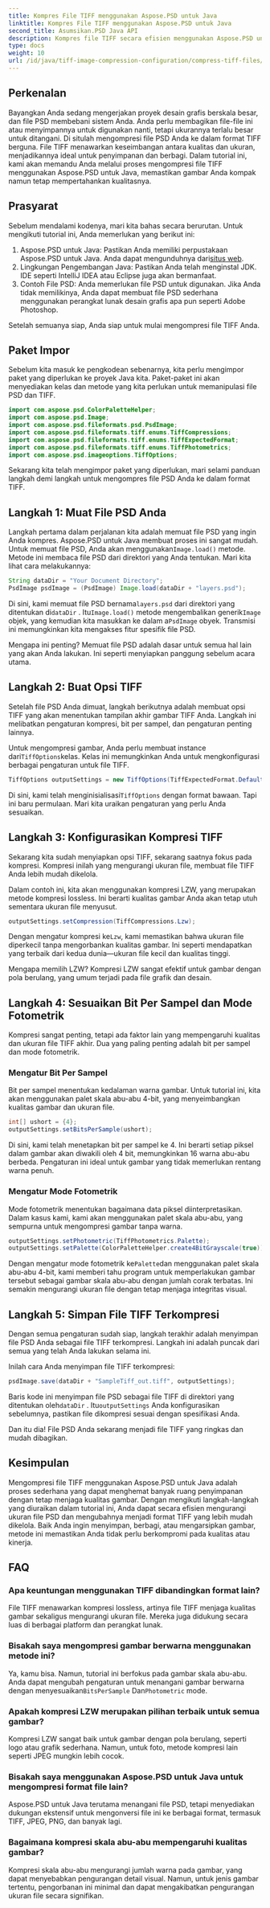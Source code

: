 ```yaml
---
title: Kompres File TIFF menggunakan Aspose.PSD untuk Java
linktitle: Kompres File TIFF menggunakan Aspose.PSD untuk Java
second_title: Asumsikan.PSD Java API
description: Kompres file TIFF secara efisien menggunakan Aspose.PSD untuk Java tanpa mengorbankan kualitas. Ikuti panduan terperinci kami untuk menyederhanakan alur kerja Anda.
type: docs
weight: 10
url: /id/java/tiff-image-compression-configuration/compress-tiff-files/
---
```

## Perkenalan

Bayangkan Anda sedang mengerjakan proyek desain grafis berskala besar, dan file PSD membebani sistem Anda. Anda perlu membagikan file-file ini atau menyimpannya untuk digunakan nanti, tetapi ukurannya terlalu besar untuk ditangani. Di situlah mengompresi file PSD Anda ke dalam format TIFF berguna. File TIFF menawarkan keseimbangan antara kualitas dan ukuran, menjadikannya ideal untuk penyimpanan dan berbagi. Dalam tutorial ini, kami akan memandu Anda melalui proses mengompresi file TIFF menggunakan Aspose.PSD untuk Java, memastikan gambar Anda kompak namun tetap mempertahankan kualitasnya.

## Prasyarat

Sebelum mendalami kodenya, mari kita bahas secara berurutan. Untuk mengikuti tutorial ini, Anda memerlukan yang berikut ini:

1.  Aspose.PSD untuk Java: Pastikan Anda memiliki perpustakaan Aspose.PSD untuk Java. Anda dapat mengunduhnya dari[situs web](https://releases.aspose.com/psd/java/).
2. Lingkungan Pengembangan Java: Pastikan Anda telah menginstal JDK. IDE seperti IntelliJ IDEA atau Eclipse juga akan bermanfaat.
3. Contoh File PSD: Anda memerlukan file PSD untuk digunakan. Jika Anda tidak memilikinya, Anda dapat membuat file PSD sederhana menggunakan perangkat lunak desain grafis apa pun seperti Adobe Photoshop.

Setelah semuanya siap, Anda siap untuk mulai mengompresi file TIFF Anda.

## Paket Impor

Sebelum kita masuk ke pengkodean sebenarnya, kita perlu mengimpor paket yang diperlukan ke proyek Java kita. Paket-paket ini akan menyediakan kelas dan metode yang kita perlukan untuk memanipulasi file PSD dan TIFF.

```java
import com.aspose.psd.ColorPaletteHelper;
import com.aspose.psd.Image;
import com.aspose.psd.fileformats.psd.PsdImage;
import com.aspose.psd.fileformats.tiff.enums.TiffCompressions;
import com.aspose.psd.fileformats.tiff.enums.TiffExpectedFormat;
import com.aspose.psd.fileformats.tiff.enums.TiffPhotometrics;
import com.aspose.psd.imageoptions.TiffOptions;
```

Sekarang kita telah mengimpor paket yang diperlukan, mari selami panduan langkah demi langkah untuk mengompres file PSD Anda ke dalam format TIFF.

## Langkah 1: Muat File PSD Anda

Langkah pertama dalam perjalanan kita adalah memuat file PSD yang ingin Anda kompres. Aspose.PSD untuk Java membuat proses ini sangat mudah.
 Untuk memuat file PSD, Anda akan menggunakan`Image.load()` metode. Metode ini membaca file PSD dari direktori yang Anda tentukan. Mari kita lihat cara melakukannya:

```java
String dataDir = "Your Document Directory";
PsdImage psdImage = (PsdImage) Image.load(dataDir + "layers.psd");
```

 Di sini, kami memuat file PSD bernama`layers.psd` dari direktori yang ditentukan di`dataDir` . Itu`Image.load()` metode mengembalikan generik`Image` objek, yang kemudian kita masukkan ke dalam a`PsdImage` obyek. Transmisi ini memungkinkan kita mengakses fitur spesifik file PSD.

Mengapa ini penting? Memuat file PSD adalah dasar untuk semua hal lain yang akan Anda lakukan. Ini seperti menyiapkan panggung sebelum acara utama.

## Langkah 2: Buat Opsi TIFF

Setelah file PSD Anda dimuat, langkah berikutnya adalah membuat opsi TIFF yang akan menentukan tampilan akhir gambar TIFF Anda. Langkah ini melibatkan pengaturan kompresi, bit per sampel, dan pengaturan penting lainnya.

 Untuk mengompresi gambar, Anda perlu membuat instance dari`TiffOptions`kelas. Kelas ini memungkinkan Anda untuk mengkonfigurasi berbagai pengaturan untuk file TIFF.

```java
TiffOptions outputSettings = new TiffOptions(TiffExpectedFormat.Default);
```

 Di sini, kami telah menginisialisasi`TiffOptions` dengan format bawaan. Tapi ini baru permulaan. Mari kita uraikan pengaturan yang perlu Anda sesuaikan.

## Langkah 3: Konfigurasikan Kompresi TIFF

Sekarang kita sudah menyiapkan opsi TIFF, sekarang saatnya fokus pada kompresi. Kompresi inilah yang mengurangi ukuran file, membuat file TIFF Anda lebih mudah dikelola.

Dalam contoh ini, kita akan menggunakan kompresi LZW, yang merupakan metode kompresi lossless. Ini berarti kualitas gambar Anda akan tetap utuh sementara ukuran file menyusut.

```java
outputSettings.setCompression(TiffCompressions.Lzw);
```

 Dengan mengatur kompresi ke`Lzw`, kami memastikan bahwa ukuran file diperkecil tanpa mengorbankan kualitas gambar. Ini seperti mendapatkan yang terbaik dari kedua dunia—ukuran file kecil dan kualitas tinggi.

Mengapa memilih LZW? Kompresi LZW sangat efektif untuk gambar dengan pola berulang, yang umum terjadi pada file grafik dan desain.

## Langkah 4: Sesuaikan Bit Per Sampel dan Mode Fotometrik

Kompresi sangat penting, tetapi ada faktor lain yang mempengaruhi kualitas dan ukuran file TIFF akhir. Dua yang paling penting adalah bit per sampel dan mode fotometrik.

### Mengatur Bit Per Sampel

Bit per sampel menentukan kedalaman warna gambar. Untuk tutorial ini, kita akan menggunakan palet skala abu-abu 4-bit, yang menyeimbangkan kualitas gambar dan ukuran file.

```java
int[] ushort = {4};  
outputSettings.setBitsPerSample(ushort);
```

Di sini, kami telah menetapkan bit per sampel ke 4. Ini berarti setiap piksel dalam gambar akan diwakili oleh 4 bit, memungkinkan 16 warna abu-abu berbeda. Pengaturan ini ideal untuk gambar yang tidak memerlukan rentang warna penuh.

### Mengatur Mode Fotometrik

Mode fotometrik menentukan bagaimana data piksel diinterpretasikan. Dalam kasus kami, kami akan menggunakan palet skala abu-abu, yang sempurna untuk mengompresi gambar tanpa warna.

```java
outputSettings.setPhotometric(TiffPhotometrics.Palette);
outputSettings.setPalette(ColorPaletteHelper.create4BitGrayscale(true));
```

 Dengan mengatur mode fotometrik ke`Palette`dan menggunakan palet skala abu-abu 4-bit, kami memberi tahu program untuk memperlakukan gambar tersebut sebagai gambar skala abu-abu dengan jumlah corak terbatas. Ini semakin mengurangi ukuran file dengan tetap menjaga integritas visual.

## Langkah 5: Simpan File TIFF Terkompresi

Dengan semua pengaturan sudah siap, langkah terakhir adalah menyimpan file PSD Anda sebagai file TIFF terkompresi. Langkah ini adalah puncak dari semua yang telah Anda lakukan selama ini.

Inilah cara Anda menyimpan file TIFF terkompresi:

```java
psdImage.save(dataDir + "SampleTiff_out.tiff", outputSettings);
```

 Baris kode ini menyimpan file PSD sebagai file TIFF di direktori yang ditentukan oleh`dataDir` . Itu`outputSettings` Anda konfigurasikan sebelumnya, pastikan file dikompresi sesuai dengan spesifikasi Anda.

Dan itu dia! File PSD Anda sekarang menjadi file TIFF yang ringkas dan mudah dibagikan.

## Kesimpulan

Mengompresi file TIFF menggunakan Aspose.PSD untuk Java adalah proses sederhana yang dapat menghemat banyak ruang penyimpanan dengan tetap menjaga kualitas gambar. Dengan mengikuti langkah-langkah yang diuraikan dalam tutorial ini, Anda dapat secara efisien mengurangi ukuran file PSD dan mengubahnya menjadi format TIFF yang lebih mudah dikelola. Baik Anda ingin menyimpan, berbagi, atau mengarsipkan gambar, metode ini memastikan Anda tidak perlu berkompromi pada kualitas atau kinerja.

## FAQ

### Apa keuntungan menggunakan TIFF dibandingkan format lain?

File TIFF menawarkan kompresi lossless, artinya file TIFF menjaga kualitas gambar sekaligus mengurangi ukuran file. Mereka juga didukung secara luas di berbagai platform dan perangkat lunak.

### Bisakah saya mengompresi gambar berwarna menggunakan metode ini?

 Ya, kamu bisa. Namun, tutorial ini berfokus pada gambar skala abu-abu. Anda dapat mengubah pengaturan untuk menangani gambar berwarna dengan menyesuaikan`BitsPerSample` Dan`Photometric` mode.

### Apakah kompresi LZW merupakan pilihan terbaik untuk semua gambar?

Kompresi LZW sangat baik untuk gambar dengan pola berulang, seperti logo atau grafik sederhana. Namun, untuk foto, metode kompresi lain seperti JPEG mungkin lebih cocok.

### Bisakah saya menggunakan Aspose.PSD untuk Java untuk mengompresi format file lain?

Aspose.PSD untuk Java terutama menangani file PSD, tetapi menyediakan dukungan ekstensif untuk mengonversi file ini ke berbagai format, termasuk TIFF, JPEG, PNG, dan banyak lagi.

### Bagaimana kompresi skala abu-abu mempengaruhi kualitas gambar?

Kompresi skala abu-abu mengurangi jumlah warna pada gambar, yang dapat menyebabkan pengurangan detail visual. Namun, untuk jenis gambar tertentu, pengorbanan ini minimal dan dapat mengakibatkan pengurangan ukuran file secara signifikan.